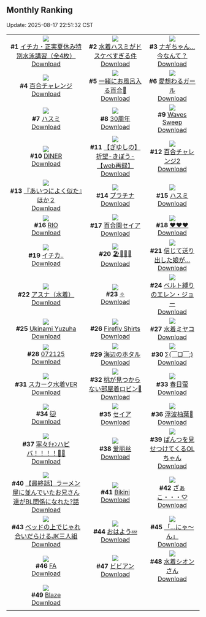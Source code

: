 ## Monthly Ranking
Update: 2025-08-17 22:51:32 CST

|      |      |      |
| :----: | :----: | :----: |
| ![](https://i.pixiv.re/c/240x480/img-master/img/2025/07/20/08/00/04/132895839_p0_master1200.jpg)<br>**#1** [イチカ・正実夏休み特別水泳講習（全4枚）](https://www.pixiv.net/artworks/132895839)<br>[Download](https://i.pixiv.re/img-original/img/2025/07/20/08/00/04/132895839_p0.jpg) | ![](https://i.pixiv.re/c/240x480/img-master/img/2025/07/20/19/59/10/132915719_p0_master1200.jpg)<br>**#2** [水着ハスミがドスケベすぎる件](https://www.pixiv.net/artworks/132915719)<br>[Download](https://i.pixiv.re/img-original/img/2025/07/20/19/59/10/132915719_p0.jpg) | ![](https://i.pixiv.re/c/240x480/img-master/img/2025/07/20/12/01/08/132901345_p0_master1200.jpg)<br>**#3** [ナギちゃん…今なんて？](https://www.pixiv.net/artworks/132901345)<br>[Download](https://i.pixiv.re/img-original/img/2025/07/20/12/01/08/132901345_p0.png) |
| ![](https://i.pixiv.re/c/240x480/img-master/img/2025/07/20/00/00/11/132885074_p0_master1200.jpg)<br>**#4** [百合チャレンジ](https://www.pixiv.net/artworks/132885074)<br>[Download](https://i.pixiv.re/img-original/img/2025/07/20/00/00/11/132885074_p0.png) | ![](https://i.pixiv.re/c/240x480/img-master/img/2025/07/20/00/29/39/132886829_p0_master1200.jpg)<br>**#5** [一緒にお風呂入る百合🛀](https://www.pixiv.net/artworks/132886829)<br>[Download](https://i.pixiv.re/img-original/img/2025/07/20/00/29/39/132886829_p0.jpg) | ![](https://i.pixiv.re/c/240x480/img-master/img/2025/07/20/19/46/30/132915294_p0_master1200.jpg)<br>**#6** [愛想わるガール](https://www.pixiv.net/artworks/132915294)<br>[Download](https://i.pixiv.re/img-original/img/2025/07/20/19/46/30/132915294_p0.png) |
| ![](https://i.pixiv.re/c/240x480/img-master/img/2025/07/20/14/37/08/132905406_p0_master1200.jpg)<br>**#7** [ハスミ](https://www.pixiv.net/artworks/132905406)<br>[Download](https://i.pixiv.re/img-original/img/2025/07/20/14/37/08/132905406_p0.png) | ![](https://i.pixiv.re/c/240x480/img-master/img/2025/07/21/00/30/01/132928518_p0_master1200.jpg)<br>**#8** [30周年](https://www.pixiv.net/artworks/132928518)<br>[Download](https://i.pixiv.re/img-original/img/2025/07/21/00/30/01/132928518_p0.jpg) | ![](https://i.pixiv.re/c/240x480/img-master/img/2025/07/20/02/04/00/132888717_p0_master1200.jpg)<br>**#9** [Waves Sweep](https://www.pixiv.net/artworks/132888717)<br>[Download](https://i.pixiv.re/img-original/img/2025/07/20/02/04/00/132888717_p0.png) |
| ![](https://i.pixiv.re/c/240x480/img-master/img/2025/07/19/00/00/14/132845706_p0_master1200.jpg)<br>**#10** [DINER](https://www.pixiv.net/artworks/132845706)<br>[Download](https://i.pixiv.re/img-original/img/2025/07/19/00/00/14/132845706_p0.png) | ![](https://i.pixiv.re/c/240x480/img-master/img/2025/07/20/00/00/23/132885180_p0_master1200.jpg)<br>**#11** [【ぎゆしの】祈望-きぼう-【web再録】](https://www.pixiv.net/artworks/132885180)<br>[Download](https://i.pixiv.re/img-original/img/2025/07/20/00/00/23/132885180_p0.png) | ![](https://i.pixiv.re/c/240x480/img-master/img/2025/07/21/00/00/05/132926630_p0_master1200.jpg)<br>**#12** [百合チャレンジ2](https://www.pixiv.net/artworks/132926630)<br>[Download](https://i.pixiv.re/img-original/img/2025/07/21/00/00/05/132926630_p0.png) |
| ![](https://i.pixiv.re/c/240x480/img-master/img/2025/07/20/22/28/56/132922491_p0_master1200.jpg)<br>**#13** [『あいつによく似た』ほか２](https://www.pixiv.net/artworks/132922491)<br>[Download](https://i.pixiv.re/img-original/img/2025/07/20/22/28/56/132922491_p0.jpg) | ![](https://i.pixiv.re/c/240x480/img-master/img/2025/07/20/17/05/51/132909721_p0_master1200.jpg)<br>**#14** [プラチナ](https://www.pixiv.net/artworks/132909721)<br>[Download](https://i.pixiv.re/img-original/img/2025/07/20/17/05/51/132909721_p0.jpg) | ![](https://i.pixiv.re/c/240x480/img-master/img/2025/07/20/04/52/39/132892815_p0_master1200.jpg)<br>**#15** [ハスミ](https://www.pixiv.net/artworks/132892815)<br>[Download](https://i.pixiv.re/img-original/img/2025/07/20/04/52/39/132892815_p0.png) |
| ![](https://i.pixiv.re/c/240x480/img-master/img/2025/07/18/00/00/18/132810920_p0_master1200.jpg)<br>**#16** [RIO](https://www.pixiv.net/artworks/132810920)<br>[Download](https://i.pixiv.re/img-original/img/2025/07/18/00/00/18/132810920_p0.png) | ![](https://i.pixiv.re/c/240x480/img-master/img/2025/07/20/02/51/39/132890838_p0_master1200.jpg)<br>**#17** [百合園セイア](https://www.pixiv.net/artworks/132890838)<br>[Download](https://i.pixiv.re/img-original/img/2025/07/20/02/51/39/132890838_p0.jpg) | ![](https://i.pixiv.re/c/240x480/img-master/img/2025/07/20/02/54/33/132890898_p0_master1200.jpg)<br>**#18** [❤️❤️❤️](https://www.pixiv.net/artworks/132890898)<br>[Download](https://i.pixiv.re/img-original/img/2025/07/20/02/54/33/132890898_p0.png) |
| ![](https://i.pixiv.re/c/240x480/img-master/img/2025/07/19/21/19/41/132877929_p0_master1200.jpg)<br>**#19** [イチカ..](https://www.pixiv.net/artworks/132877929)<br>[Download](https://i.pixiv.re/img-original/img/2025/07/19/21/19/41/132877929_p0.png) | ![](https://i.pixiv.re/c/240x480/img-master/img/2025/07/19/00/01/42/132846058_p0_master1200.jpg)<br>**#20** [🏖️🤍🖤💙](https://www.pixiv.net/artworks/132846058)<br>[Download](https://i.pixiv.re/img-original/img/2025/07/19/00/01/42/132846058_p0.jpg) | ![](https://i.pixiv.re/c/240x480/img-master/img/2025/07/20/11/46/17/132900662_p0_master1200.jpg)<br>**#21** [信じて送り出した娘が…](https://www.pixiv.net/artworks/132900662)<br>[Download](https://i.pixiv.re/img-original/img/2025/07/20/11/46/17/132900662_p0.png) |
| ![](https://i.pixiv.re/c/240x480/img-master/img/2025/07/18/18/30/04/132832784_p0_master1200.jpg)<br>**#22** [アスナ（水着）](https://www.pixiv.net/artworks/132832784)<br>[Download](https://i.pixiv.re/img-original/img/2025/07/18/18/30/04/132832784_p0.jpg) | ![](https://i.pixiv.re/c/240x480/img-master/img/2025/07/20/11/20/21/132900114_p0_master1200.jpg)<br>**#23** [✧](https://www.pixiv.net/artworks/132900114)<br>[Download](https://i.pixiv.re/img-original/img/2025/07/20/11/20/21/132900114_p0.jpg) | ![](https://i.pixiv.re/c/240x480/img-master/img/2025/07/18/00/00/04/132810803_p0_master1200.jpg)<br>**#24** [ベルト縛りのエレン・ジョー](https://www.pixiv.net/artworks/132810803)<br>[Download](https://i.pixiv.re/img-original/img/2025/07/18/00/00/04/132810803_p0.png) |
| ![](https://i.pixiv.re/c/240x480/img-master/img/2025/07/20/01/58/48/132889619_p0_master1200.jpg)<br>**#25** [Ukinami Yuzuha](https://www.pixiv.net/artworks/132889619)<br>[Download](https://i.pixiv.re/img-original/img/2025/07/20/01/58/48/132889619_p0.png) | ![](https://i.pixiv.re/c/240x480/img-master/img/2025/07/20/00/03/50/132885669_p0_master1200.jpg)<br>**#26** [Firefly Shirts](https://www.pixiv.net/artworks/132885669)<br>[Download](https://i.pixiv.re/img-original/img/2025/07/20/00/03/50/132885669_p0.jpg) | ![](https://i.pixiv.re/c/240x480/img-master/img/2025/07/20/02/14/09/132890044_p0_master1200.jpg)<br>**#27** [水着ミヤコ](https://www.pixiv.net/artworks/132890044)<br>[Download](https://i.pixiv.re/img-original/img/2025/07/20/02/14/09/132890044_p0.jpg) |
| ![](https://i.pixiv.re/c/240x480/img-master/img/2025/07/21/01/06/14/132929917_p0_master1200.jpg)<br>**#28** [072125](https://www.pixiv.net/artworks/132929917)<br>[Download](https://i.pixiv.re/img-original/img/2025/07/21/01/06/14/132929917_p0.jpg) | ![](https://i.pixiv.re/c/240x480/img-master/img/2025/07/18/18/46/34/132833274_p0_master1200.jpg)<br>**#29** [海辺のホタル](https://www.pixiv.net/artworks/132833274)<br>[Download](https://i.pixiv.re/img-original/img/2025/07/18/18/46/34/132833274_p0.jpg) | ![](https://i.pixiv.re/c/240x480/img-master/img/2025/07/20/17/25/11/132878325_p0_master1200.jpg)<br>**#30** [∑(￣□￣;)](https://www.pixiv.net/artworks/132878325)<br>[Download](https://i.pixiv.re/img-original/img/2025/07/20/17/25/11/132878325_p0.jpg) |
| ![](https://i.pixiv.re/c/240x480/img-master/img/2025/07/20/00/21/21/132886491_p0_master1200.jpg)<br>**#31** [スカーク水着VER](https://www.pixiv.net/artworks/132886491)<br>[Download](https://i.pixiv.re/img-original/img/2025/07/20/00/21/21/132886491_p0.jpg) | ![](https://i.pixiv.re/c/240x480/img-master/img/2025/07/19/21/41/15/132878886_p0_master1200.jpg)<br>**#32** [桃が見つからない部屋着ロビン🍑](https://www.pixiv.net/artworks/132878886)<br>[Download](https://i.pixiv.re/img-original/img/2025/07/19/21/41/15/132878886_p0.jpg) | ![](https://i.pixiv.re/c/240x480/img-master/img/2025/07/20/17/19/52/132910117_p0_master1200.jpg)<br>**#33** [春日萤](https://www.pixiv.net/artworks/132910117)<br>[Download](https://i.pixiv.re/img-original/img/2025/07/20/17/19/52/132910117_p0.jpg) |
| ![](https://i.pixiv.re/c/240x480/img-master/img/2025/07/20/06/51/10/132894605_p0_master1200.jpg)<br>**#34** [🐱](https://www.pixiv.net/artworks/132894605)<br>[Download](https://i.pixiv.re/img-original/img/2025/07/20/06/51/10/132894605_p0.jpg) | ![](https://i.pixiv.re/c/240x480/img-master/img/2025/07/20/18/48/39/132913156_p0_master1200.jpg)<br>**#35** [セイア](https://www.pixiv.net/artworks/132913156)<br>[Download](https://i.pixiv.re/img-original/img/2025/07/20/18/48/39/132913156_p0.jpg) | ![](https://i.pixiv.re/c/240x480/img-master/img/2025/07/21/01/02/06/132929772_p0_master1200.jpg)<br>**#36** [浮波柚葉🎨](https://www.pixiv.net/artworks/132929772)<br>[Download](https://i.pixiv.re/img-original/img/2025/07/21/01/02/06/132929772_p0.jpg) |
| ![](https://i.pixiv.re/c/240x480/img-master/img/2025/07/20/00/00/23/132885179_p0_master1200.jpg)<br>**#37** [寧々ﾁｬﾝハピバ！！！！🎂🎉](https://www.pixiv.net/artworks/132885179)<br>[Download](https://i.pixiv.re/img-original/img/2025/07/20/00/00/23/132885179_p0.jpg) | ![](https://i.pixiv.re/c/240x480/img-master/img/2025/07/20/00/16/14/132886275_p0_master1200.jpg)<br>**#38** [爱丽丝](https://www.pixiv.net/artworks/132886275)<br>[Download](https://i.pixiv.re/img-original/img/2025/07/20/00/16/14/132886275_p0.jpg) | ![](https://i.pixiv.re/c/240x480/img-master/img/2025/07/20/20/06/53/132916282_p0_master1200.jpg)<br>**#39** [ぱんつを見せつけてくるOLちゃん](https://www.pixiv.net/artworks/132916282)<br>[Download](https://i.pixiv.re/img-original/img/2025/07/20/20/06/53/132916282_p0.jpg) |
| ![](https://i.pixiv.re/c/240x480/img-master/img/2025/07/20/16/05/54/132901745_p0_master1200.jpg)<br>**#40** [【最終話】ラーメン屋に並んでいたお兄さん達がBL関係になれた?話](https://www.pixiv.net/artworks/132901745)<br>[Download](https://i.pixiv.re/img-original/img/2025/07/20/16/05/54/132901745_p0.jpg) | ![](https://i.pixiv.re/c/240x480/img-master/img/2025/07/21/19/03/45/132928366_p0_master1200.jpg)<br>**#41** [Bikini](https://www.pixiv.net/artworks/132928366)<br>[Download](https://i.pixiv.re/img-original/img/2025/07/21/19/03/45/132928366_p0.jpg) | ![](https://i.pixiv.re/c/240x480/img-master/img/2025/07/20/00/00/18/132885139_p0_master1200.jpg)<br>**#42** [ざぁこ・・・♡](https://www.pixiv.net/artworks/132885139)<br>[Download](https://i.pixiv.re/img-original/img/2025/07/20/00/00/18/132885139_p0.jpg) |
| ![](https://i.pixiv.re/c/240x480/img-master/img/2025/07/19/18/43/57/132871865_p0_master1200.jpg)<br>**#43** [ベッドの上でじゃれ合いだらけるJK三人組](https://www.pixiv.net/artworks/132871865)<br>[Download](https://i.pixiv.re/img-original/img/2025/07/19/18/43/57/132871865_p0.jpg) | ![](https://i.pixiv.re/c/240x480/img-master/img/2025/07/20/03/16/39/132891377_p0_master1200.jpg)<br>**#44** [おはよう💤](https://www.pixiv.net/artworks/132891377)<br>[Download](https://i.pixiv.re/img-original/img/2025/07/20/03/16/39/132891377_p0.jpg) | ![](https://i.pixiv.re/c/240x480/img-master/img/2025/07/20/18/00/07/132911345_p0_master1200.jpg)<br>**#45** [「…にゃ～ん」](https://www.pixiv.net/artworks/132911345)<br>[Download](https://i.pixiv.re/img-original/img/2025/07/20/18/00/07/132911345_p0.jpg) |
| ![](https://i.pixiv.re/c/240x480/img-master/img/2025/07/20/00/13/30/132886150_p0_master1200.jpg)<br>**#46** [FA](https://www.pixiv.net/artworks/132886150)<br>[Download](https://i.pixiv.re/img-original/img/2025/07/20/00/13/30/132886150_p0.jpg) | ![](https://i.pixiv.re/c/240x480/img-master/img/2025/07/22/00/00/12/132968780_p0_master1200.jpg)<br>**#47** [ビビアン](https://www.pixiv.net/artworks/132968780)<br>[Download](https://i.pixiv.re/img-original/img/2025/07/22/00/00/12/132968780_p0.jpg) | ![](https://i.pixiv.re/c/240x480/img-master/img/2025/07/21/00/01/15/132926976_p0_master1200.jpg)<br>**#48** [水着シオンさん](https://www.pixiv.net/artworks/132926976)<br>[Download](https://i.pixiv.re/img-original/img/2025/07/21/00/01/15/132926976_p0.png) |
| ![](https://i.pixiv.re/c/240x480/img-master/img/2025/07/19/00/00/21/132845765_p0_master1200.jpg)<br>**#49** [Blaze](https://www.pixiv.net/artworks/132845765)<br>[Download](https://i.pixiv.re/img-original/img/2025/07/19/00/00/21/132845765_p0.jpg) |
|      |      |
